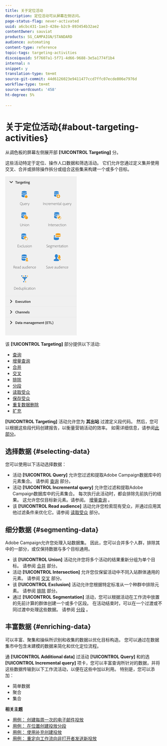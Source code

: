 ```yaml
---
title: 关于定位活动
description: 定位活动可从屏幕左侧访问。
page-status-flag: never-activated
uuid: a6cbc431-1ae3-428e-b2c9-893454b32ae2
contentOwner: sauviat
products: SG_CAMPAIGN/STANDARD
audience: automating
content-type: reference
topic-tags: targeting-activities
discoiquuid: 5f7607a1-5f71-4d66-9688-3e5a1774f1b4
internal: n
snippet: y
translation-type: tm+mt
source-git-commit: 44d6126023e9411477ccd7ffc07ecde806e7976d
workflow-type: tm+mt
source-wordcount: '458'
ht-degree: 5%

---
```



# 关于定位活动{#about-targeting-activities}

从调色板的屏幕左侧展开部 **[!UICONTROL Targeting]** 分。

这些活动特定于定位、操作人口数据和筛选活动。 它们允许您通过定义集并使用交叉、合并或排除操作拆分或组合这些集来构建一个或多个目标。

![](assets/wkf_targeting_activities.png)

该 **[!UICONTROL Targeting]** 部分提供以下活动:

* [查询](../../automating/using/query.md)
* [增量查询](../../automating/using/incremental-query.md)
* [合并](../../automating/using/union.md)
* [交叉](../../automating/using/intersection.md)
* [排除](../../automating/using/exclusion.md)
* [分段](../../automating/using/segmentation.md)
* [读取受众](../../automating/using/read-audience.md)
* [保存受众](../../automating/using/save-audience.md)
* [重复数据删除](../../automating/using/deduplication.md)
* [扩充](../../automating/using/enrichment.md)

**[!UICONTROL Targeting]** 活动允许您为 **其出站** 过渡定义段代码。 然后，您可以根据这些段代码创建报告，以衡量营销活动的效率。 如需详细信息，请参阅[此部分](../../reporting/using/creating-a-report-workflow-segment.md)。

## 选择数据 {#selecting-data}

您可以使用以下活动选择数据：

* 活动 **[!UICONTROL Query]** 允许您过滤和提取Adobe Campaign数据库中的元素集合。 请参阅 [查询](../../automating/using/query.md) 部分。
* 活动 **[!UICONTROL Incremental query]** 允许您过滤和提取Adobe Campaign数据库中的元素集合。 每次执行此活动时，都会排除先前执行的结果。 这允许您仅目标新元素。请参阅。 [增量查询](../../automating/using/incremental-query.md) 。
* 该 **[!UICONTROL Read audience]** 活动允许您检索现有受众，并通过应用其他过滤条件来优化它。请参阅 [读取受众](../../automating/using/read-audience.md) 部分。

## 细分数据 {#segmenting-data}

Adobe Campaign允许您处理入站数据集。 因此，您可以合并多个人群，排除其中的一部分，或仅保持数据与多个目标通用。

* 该 **[!UICONTROL Union]** 活动允许您将多个活动的结果重新分组为单个目标。 请参阅 [合并](../../automating/using/union.md) 部分。
* 活动 **[!UICONTROL Intersection]** 允许您仅保留活动中不同入站群体通用的元素。 请参阅 [交叉](../../automating/using/intersection.md) 部分。
* 该 **[!UICONTROL Exclusion]** 活动允许您根据特定标准从一个种群中排除元素。 请参阅 [排除](../../automating/using/exclusion.md) 部分。
* 通过 **[!UICONTROL Segmentation]** 活动，您可以根据活动在工作流中放置的先前计算的群体创建一个或多个区段。 在活动结束时，可以在一个过渡或不同过渡中处理这些数据。 请参阅 [分段](../../automating/using/segmentation.md) 。

## 丰富数据 {#enriching-data}

可以丰富、聚集和操纵所识别和收集的数据以优化目标构造。 您可以通过在数据集市中包含未建模的数据来简化和优化定位流程。

通 **[!UICONTROL Additional data]** 过活动 **[!UICONTROL Query]** 和的选 **[!UICONTROL Incremental query]** 项卡，您可以丰富查询所针对的数据，并将这些数据传输到以下工作流活动，以便在这些中加以利用。 特别是，您可以添加：

* 简单数据
* 聚合
* 集合

**相关主题**

* [用例： 创建每周一次的电子邮件投放](../../automating/using/workflow-weekly-offer.md)
* [用例： 在位置创建投放分段](../../automating/using/workflow-segmentation-location.md)
* [用例： 使用补充创建投放](../../automating/using/workflow-created-query-with-complement.md)
* [用例： 重定向工作流向非打开者发送新投放](../../automating/using/workflow-cross-channel-retargeting.md)

